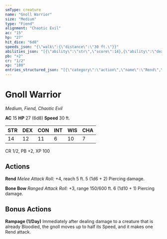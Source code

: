 ```yaml
---
smType: creature
name: "Gnoll Warrior"
size: "Medium"
type: "Fiend"
alignment: "Chaotic Evil"
ac: "15"
hp: "27"
hit_dice: "6d8"
speeds_json: "{\"walk\":{\"distance\":\"30 ft.\"}}"
abilities_json: "[{\"ability\":\"str\",\"score\":14},{\"ability\":\"dex\",\"score\":12},{\"ability\":\"con\",\"score\":11},{\"ability\":\"int\",\"score\":6},{\"ability\":\"wis\",\"score\":10},{\"ability\":\"cha\",\"score\":7}]"
pb: "+2"
cr: "1/2"
xp: "100"
entries_structured_json: "[{\"category\":\"action\",\"name\":\"Rend\",\"text\":\"*Melee Attack Roll:* +4, reach 5 ft. 5 (1d6 + 2) Piercing damage.\"},{\"category\":\"action\",\"name\":\"Bone Bow\",\"text\":\"*Ranged Attack Roll:* +3, range 150/600 ft. 6 (1d10 + 1) Piercing damage.\"},{\"category\":\"bonus\",\"name\":\"Rampage (1/Day)\",\"text\":\"Immediately after dealing damage to a creature that is already Bloodied, the gnoll moves up to half its Speed, and it makes one Rend attack.\"}]"
---
```


# Gnoll Warrior
*Medium, Fiend, Chaotic Evil*

**AC** 15
**HP** 27 (6d8)
**Speed** 30 ft.

| STR | DEX | CON | INT | WIS | CHA |
| --- | --- | --- | --- | --- | --- |
| 14 | 12 | 11 | 6 | 10 | 7 |

CR 1/2, PB +2, XP 100

## Actions

**Rend**
*Melee Attack Roll:* +4, reach 5 ft. 5 (1d6 + 2) Piercing damage.

**Bone Bow**
*Ranged Attack Roll:* +3, range 150/600 ft. 6 (1d10 + 1) Piercing damage.

## Bonus Actions

**Rampage (1/Day)**
Immediately after dealing damage to a creature that is already Bloodied, the gnoll moves up to half its Speed, and it makes one Rend attack.
